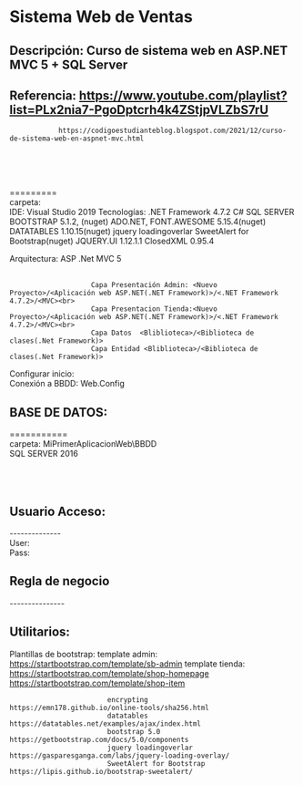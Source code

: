 # Sistema Web de Ventas

## Descripción:	Curso de sistema web en ASP.NET MVC 5 + SQL Server 
## Referencia: 	https://www.youtube.com/playlist?list=PLx2nia7-PgoDptcrh4k4ZStjpVLZbS7rU
				https://codigoestudianteblog.blogspot.com/2021/12/curso-de-sistema-web-en-aspnet-mvc.html
<br><br><br>


=========<br>
carpeta:				<br>
IDE: 					Visual Studio 2019
Tecnologías:			.NET Framework 4.7.2
						C#
						SQL SERVER
						BOOTSTRAP 5.1.2, (nuget)
						ADO.NET, 
						FONT.AWESOME 5.15.4(nuget)
						DATATABLES 1.10.15(nuget)
						jquery loadingoverlar
						SweetAlert for Bootstrap(nuget)
						JQUERY.UI 1.12.1.1
						ClosedXML 0.95.4
						
Arquitectura:			ASP .Net MVC 5<br><br>

						Capa Presentación Admin: <Nuevo Proyecto>/<Aplicación web ASP.NET(.NET Framework)>/<.NET Framework 4.7.2>/<MVC><br>
						Capa Presentacion Tienda:<Nuevo Proyecto>/<Aplicación web ASP.NET(.NET Framework)>/<.NET Framework 4.7.2>/<MVC><br>
						Capa Datos	<Bliblioteca>/<Biblioteca de clases(.Net Framework)>
						Capa Entidad <Bliblioteca>/<Biblioteca de clases(.Net Framework)>
	
Configurar inicio:		
Conexión a BBDD:		Web.Config





## BASE DE DATOS:
===========<br>
carpeta:				MiPrimerAplicacionWeb\BBDD<br>
SQL SERVER 2016<br><br><br><br>



## Usuario Acceso:
--------------<br>
User: <br>
Pass: 


## Regla de negocio
---------------<br>






## Utilitarios:
Plantillas de bootstrap:	template admin:		https://startbootstrap.com/template/sb-admin
							template tienda:	https://startbootstrap.com/template/shop-homepage	
												https://startbootstrap.com/template/shop-item
												
							encrypting				https://emn178.github.io/online-tools/sha256.html		
							datatables				https://datatables.net/examples/ajax/index.html							
							bootstrap 5.0 			https://getbootstrap.com/docs/5.0/components
							jquery loadingoverlar 	https://gasparesganga.com/labs/jquery-loading-overlay/
							SweetAlert for Bootstrap		https://lipis.github.io/bootstrap-sweetalert/
							
							
							
							
							
							